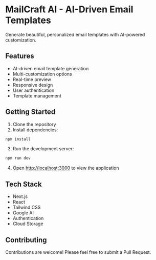 # MailCraft AI - AI-Driven Email Templates

Generate beautiful, personalized email templates with AI-powered customization.

## Features

- AI-driven email template generation
- Multi-customization options
- Real-time preview
- Responsive design
- User authentication
- Template management

## Getting Started

1. Clone the repository
2. Install dependencies:
```bash
npm install
```

3. Run the development server:
```bash
npm run dev
```

4. Open [http://localhost:3000](http://localhost:3000) to view the application

## Tech Stack

- Next.js
- React
- Tailwind CSS
- Google AI
- Authentication
- Cloud Storage

## Contributing

Contributions are welcome! Please feel free to submit a Pull Request.
